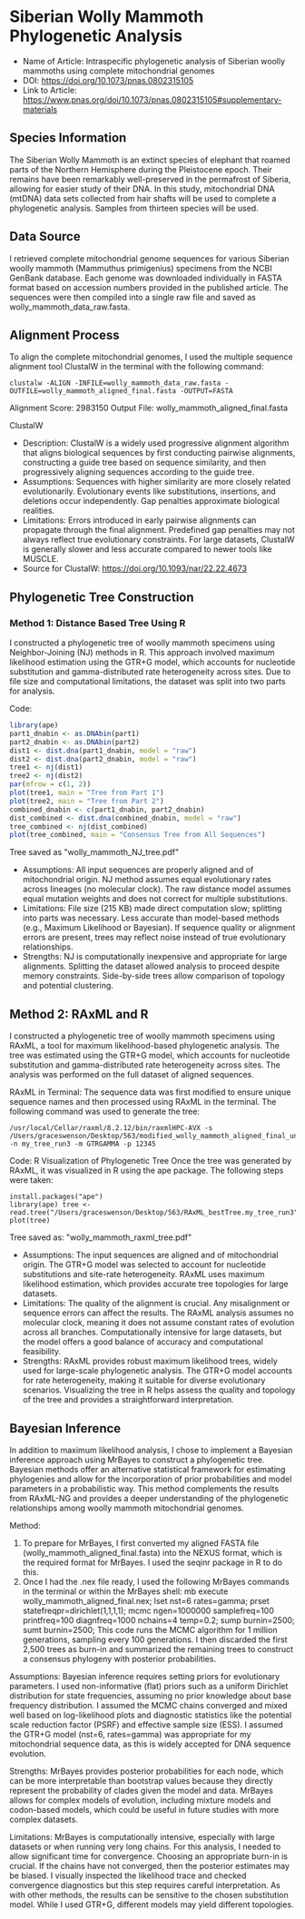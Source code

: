 # Siberian Wolly Mammoth Phylogenetic Analysis
- Name of Article: Intraspecific phylogenetic analysis of Siberian woolly mammoths using complete mitochondrial genomes
- DOI:  https://doi.org/10.1073/pnas.0802315105
- Link to Article: https://www.pnas.org/doi/10.1073/pnas.0802315105#supplementary-materials

## Species Information
The Siberian Wolly Mammoth is an extinct species of elephant that roamed parts of the Northern Hemisphere during the Pleistocene epoch. Their remains have been remarkably well-preserved in the permafrost of Siberia, allowing for easier study of their DNA. In this study, mitochondrial DNA (mtDNA) data sets collected from hair shafts will be used to complete a phylogenetic analysis. Samples from thirteen species will be used.

## Data Source
I retrieved complete mitochondrial genome sequences for various Siberian woolly mammoth (Mammuthus primigenius) specimens from the NCBI GenBank database. Each genome was downloaded individually in FASTA format based on accession numbers provided in the published article. The sequences were then compiled into a single raw file and saved as wolly_mammoth_data_raw.fasta.

## Alignment Process
To align the complete mitochondrial genomes, I used the multiple sequence alignment tool ClustalW in the terminal with the following command:
```
clustalw -ALIGN -INFILE=wolly_mammoth_data_raw.fasta -OUTFILE=wolly_mammoth_aligned_final.fasta -OUTPUT=FASTA
```

Alignment Score: 2983150
Output File: wolly_mammoth_aligned_final.fasta

ClustalW
- Description: ClustalW is a widely used progressive alignment algorithm that aligns biological sequences by first conducting pairwise alignments, constructing a guide tree based on sequence similarity, and then progressively aligning sequences according to the guide tree.
- Assumptions: Sequences with higher similarity are more closely related evolutionarily. Evolutionary events like substitutions, insertions, and deletions occur independently. Gap penalties approximate biological realities.
- Limitations: Errors introduced in early pairwise alignments can propagate through the final alignment. Predefined gap penalties may not always reflect true evolutionary constraints. For large datasets, ClustalW is generally slower and less accurate compared to newer tools like MUSCLE.
- Source for ClustalW: https://doi.org/10.1093/nar/22.22.4673

## Phylogenetic Tree Construction
### Method 1: Distance Based Tree Using R
I constructed a phylogenetic tree of woolly mammoth specimens using Neighbor-Joining (NJ) methods in R. This approach involved maximum likelihood estimation using the GTR+G model, which accounts for nucleotide substitution and gamma-distributed rate heterogeneity across sites. Due to file size and computational limitations, the dataset was split into two parts for analysis.

Code: 
```r
library(ape)                              
part1_dnabin <- as.DNAbin(part1)
part2_dnabin <- as.DNAbin(part2)
dist1 <- dist.dna(part1_dnabin, model = "raw")
dist2 <- dist.dna(part2_dnabin, model = "raw")
tree1 <- nj(dist1)
tree2 <- nj(dist2)
par(mfrow = c(1, 2))
plot(tree1, main = "Tree from Part 1")
plot(tree2, main = "Tree from Part 2")
combined_dnabin <- c(part1_dnabin, part2_dnabin)
dist_combined <- dist.dna(combined_dnabin, model = "raw")
tree_combined <- nj(dist_combined)
plot(tree_combined, main = "Consensus Tree from All Sequences")
```
Tree saved as "wolly_mammoth_NJ_tree.pdf"

- Assumptions: All input sequences are properly aligned and of mitochondrial origin. NJ method assumes equal evolutionary rates across lineages (no molecular clock). The raw distance model assumes equal mutation weights and does not correct for multiple substitutions.
- Limitations: File size (215 KB) made direct computation slow; splitting into parts was necessary. Less accurate than model-based methods (e.g., Maximum Likelihood or Bayesian). If sequence quality or alignment errors are present, trees may reflect noise instead of true evolutionary relationships.
- Strengths: NJ is computationally inexpensive and appropriate for large alignments. Splitting the dataset allowed analysis to proceed despite memory constraints. Side-by-side trees allow comparison of topology and potential clustering.

## Method 2: RAxML and R
I constructed a phylogenetic tree of woolly mammoth specimens using RAxML, a tool for maximum likelihood-based phylogenetic analysis. The tree was estimated using the GTR+G model, which accounts for nucleotide substitution and gamma-distributed rate heterogeneity across sites. The analysis was performed on the full dataset of aligned sequences.

RAxML in Terminal:
The sequence data was first modified to ensure unique sequence names and then processed using RAxML in the terminal. The following command was used to generate the tree:
```
/usr/local/Cellar/raxml/8.2.12/bin/raxmlHPC-AVX -s /Users/graceswenson/Desktop/563/modified_wolly_mammoth_aligned_final_unique.fasta -n my_tree_run3 -m GTRGAMMA -p 12345
```

Code: R Visualization of Phylogenetic Tree
Once the tree was generated by RAxML, it was visualized in R using the ape package. The following steps were taken:
```
install.packages("ape") 
library(ape) tree <- read.tree("/Users/graceswenson/Desktop/563/RAxML_bestTree.my_tree_run3")
plot(tree)
```

Tree saved as: "wolly_mammoth_raxml_tree.pdf"

- Assumptions: The input sequences are aligned and of mitochondrial origin. The GTR+G model was selected to account for nucleotide substitutions and site-rate heterogeneity. RAxML uses maximum likelihood estimation, which provides accurate tree topologies for large datasets.
- Limitations: The quality of the alignment is crucial. Any misalignment or sequence errors can affect the results. The RAxML analysis assumes no molecular clock, meaning it does not assume constant rates of evolution across all branches. Computationally intensive for large datasets, but the model offers a good balance of accuracy and computational feasibility.
- Strengths: RAxML provides robust maximum likelihood trees, widely used for large-scale phylogenetic analysis. The GTR+G model accounts for rate heterogeneity, making it suitable for diverse evolutionary scenarios. Visualizing the tree in R helps assess the quality and topology of the tree and provides a straightforward interpretation.

## Bayesian Inference
In addition to maximum likelihood analysis, I chose to implement a Bayesian inference approach using MrBayes to construct a phylogenetic tree. Bayesian methods offer an alternative statistical framework for estimating phylogenies and allow for the incorporation of prior probabilities and model parameters in a probabilistic way. This method complements the results from RAxML-NG and provides a deeper understanding of the phylogenetic relationships among woolly mammoth mitochondrial genomes.

Method:
1. To prepare for MrBayes, I first converted my aligned FASTA file (wolly_mammoth_aligned_final.fasta) into the NEXUS format, which is the required format for MrBayes. I used the seqinr package in R to do this. 
2. Once I had the .nex file ready, I used the following MrBayes commands in the terminal or within the MrBayes shell:
mb
execute wolly_mammoth_aligned_final.nex;
lset nst=6 rates=gamma;
prset statefreqpr=dirichlet(1,1,1,1);
mcmc ngen=1000000 samplefreq=100 printfreq=100 diagnfreq=1000 nchains=4 temp=0.2;
sump burnin=2500;
sumt burnin=2500;
This code runs the MCMC algorithm for 1 million generations, sampling every 100 generations. I then discarded the first 2,500 trees as burn-in and summarized the remaining trees to construct a consensus phylogeny with posterior probabilities.

Assumptions: Bayesian inference requires setting priors for evolutionary parameters. I used non-informative (flat) priors such as a uniform Dirichlet distribution for state frequencies, assuming no prior knowledge about base frequency distribution.  I assumed the MCMC chains converged and mixed well based on log-likelihood plots and diagnostic statistics like the potential scale reduction factor (PSRF) and effective sample size (ESS). I assumed the GTR+G model (nst=6, rates=gamma) was appropriate for my mitochondrial sequence data, as this is widely accepted for DNA sequence evolution.

Strengths: MrBayes provides posterior probabilities for each node, which can be more interpretable than bootstrap values because they directly represent the probability of clades given the model and data. MrBayes allows for complex models of evolution, including mixture models and codon-based models, which could be useful in future studies with more complex datasets.

Limitations: MrBayes is computationally intensive, especially with large datasets or when running very long chains. For this analysis, I needed to allow significant time for convergence. Choosing an appropriate burn-in is crucial. If the chains have not converged, then the posterior estimates may be biased. I visually inspected the likelihood trace and checked convergence diagnostics but this step requires careful interpretation. As with other methods, the results can be sensitive to the chosen substitution model. While I used GTR+G, different models may yield different topologies.
